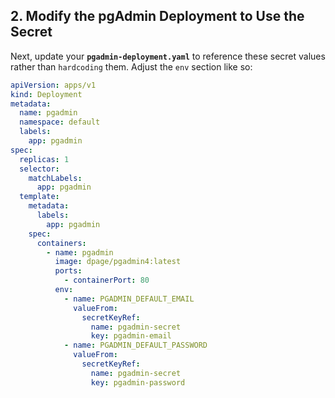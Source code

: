 ## 2. **Modify the pgAdmin Deployment to Use the Secret**

Next, update your **`pgadmin-deployment.yaml`** to reference these secret values rather than `hardcoding` them. Adjust the `env` section like so:

```yaml
apiVersion: apps/v1
kind: Deployment
metadata:
  name: pgadmin
  namespace: default
  labels:
    app: pgadmin
spec:
  replicas: 1
  selector:
    matchLabels:
      app: pgadmin
  template:
    metadata:
      labels:
        app: pgadmin
    spec:
      containers:
        - name: pgadmin
          image: dpage/pgadmin4:latest
          ports:
            - containerPort: 80
          env:
            - name: PGADMIN_DEFAULT_EMAIL
              valueFrom:
                secretKeyRef:
                  name: pgadmin-secret
                  key: pgadmin-email
            - name: PGADMIN_DEFAULT_PASSWORD
              valueFrom:
                secretKeyRef:
                  name: pgadmin-secret
                  key: pgadmin-password
```


